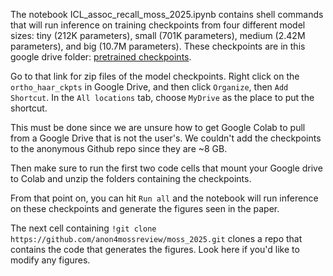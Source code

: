 The notebook ICL_assoc_recall_moss_2025.ipynb contains shell commands that will run inference on training checkpoints from four different model sizes: tiny (212K parameters), small (701K parameters), medium (2.42M parameters), and big (10.7M parameters). These checkpoints are in this google drive folder: [ pretrained checkpoints](https://drive.google.com/drive/folders/1KALcTkduq9uFj7CJ6CaGBvAgsJuXGn58?usp=drive_link).

Go to that link for zip files of the model checkpoints. Right click on the `ortho_haar_ckpts` in Google Drive, and then click `Organize`, then `Add Shortcut`. In the `All locations` tab, choose `MyDrive` as the place to put the shortcut.

This must be done since we are unsure how to get Google Colab to pull from a Google Drive that is not the user's. We couldn't add the checkpoints to the anonymous Github repo since they are ~8 GB.

Then make sure to run the first two code cells that mount your Google drive to Colab and unzip the folders containing the checkpoints.

From that point on, you can hit `Run all` and the notebook will run inference on these checkpoints and generate the figures seen in the paper.

The next cell containing ```!git clone https://github.com/anon4mossreview/moss_2025.git``` clones a repo that contains the code that generates the figures. Look here if you'd like to modify any figures.

